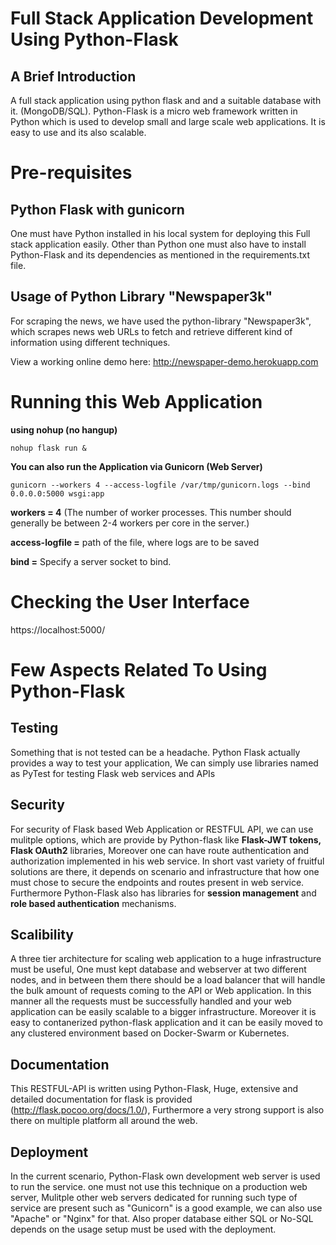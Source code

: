 # Full Stack Application Development Using Python-Flask


## A Brief Introduction

A full stack application using python flask and and a suitable database with it. (MongoDB/SQL).
Python-Flask is a micro web framework written in Python which is used to develop small and large scale web applications. It is easy to use and its also scalable.


# Pre-requisites

## Python Flask with gunicorn

One must have Python installed in his local system for deploying this Full stack application easily. Other than Python one must also have to install Python-Flask and its dependencies as mentioned in the requirements.txt file.

## Usage of Python Library "Newspaper3k"

For scraping the news, we have used the python-library "Newspaper3k", which scrapes news web URLs to fetch and retrieve different kind of information using different techniques.

View a working online demo here: http://newspaper-demo.herokuapp.com

# Running this Web Application

**using nohup (no hangup)**
```
nohup flask run &
```

**You can also run the Application via Gunicorn (Web Server)**

```
gunicorn --workers 4 --access-logfile /var/tmp/gunicorn.logs --bind 0.0.0.0:5000 wsgi:app
``` 

**workers = 4** (The number of worker processes. This number should generally be between 2-4 workers per core in the server.)

**access-logfile =** path of the file, where logs are to be saved

**bind =** Specify a server socket to bind.


# Checking the User Interface

https://localhost:5000/


# Few Aspects Related To Using Python-Flask

## Testing

Something that is not tested can be a headache. Python Flask actually provides a way to test your application, We can simply use libraries named as PyTest for testing Flask web services and APIs


## Security

For security of Flask based Web Application or RESTFUL API, we can use mulitple options, which are provide by Python-flask like **Flask-JWT tokens, Flask OAuth2** libraries, Moreover one can have route authentication and authorization implemented in his web service.
In short vast variety of fruitful solutions are there, it depends on scenario and infrastructure that how one must chose to secure the endpoints and routes present in web service. Furthermore Python-Flask also has libraries for **session management** and **role based authentication** mechanisms.

## Scalibility

A three tier architecture for scaling web application to a huge infrastructure must be useful, One must kept database and webserver at two different nodes, and in between them there should be a load balancer that will handle the bulk amount of requests coming to the API or Web application. In this manner all the requests must be successfully handled and your web application can be easily scalable to a bigger infrastructure. Moreover it is easy to contanerized python-flask application and it can be easily moved to any clustered environment based on Docker-Swarm or Kubernetes.

## Documentation

This RESTFUL-API is written using Python-Flask, Huge, extensive and detailed documentation for flask is provided (http://flask.pocoo.org/docs/1.0/), Furthermore a very strong support is also there on multiple platform all around the web.

## Deployment

In the current scenario, Python-Flask own development web server is used to run the service. one must not use this technique on a production web server, Mulitple other web servers dedicated for running such type of service are present such as "Gunicorn" is a good example, we can also use "Apache" or "Nginx" for that. Also proper database either SQL or No-SQL depends on the usage setup must be used with the deployment.